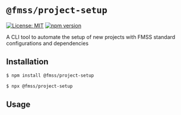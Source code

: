 # `@fmss/project-setup`

[![License: MIT](https://img.shields.io/badge/License-MIT-green.svg)](../../LICENSE.md) [![npm version](https://badge.fury.io/js/%40fmss%2Fproject-setup.svg)](https://badge.fury.io/js/%40fmss%2Fproject-setup.svg)

A CLI tool to automate the setup of new projects with FMSS standard configurations and dependencies

## Installation

```bash
$ npm install @fmss/project-setup
```

```bash
$ npx @fmss/project-setup
```

## Usage
